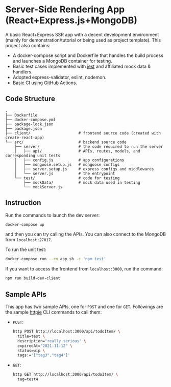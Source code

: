 # Server-Side Rendering App (React+Express.js+MongoDB)

A basic React+Express SSR app with a decent development environment (mainly for demonstration/tutorial or being used as project template). This project also contains:

- A docker-compose script and Dockerfile that handles the build process and launches a MongoDB container for testing.
- Basic test cases implemented with [jest](https://github.com/facebook/jest) and affiliated mock data & handlers.
- Adopted express-validator, eslint, nodemon.
- Basic CI using GitHub Actions.

## Code Structure

```
.
├── Dockerfile
├── docker-compose.yml
├── package-lock.json
├── package.json
├── client/                     # frontend source code (created with create-react-app)
└── src/                        # backend source code
    ├── server/                 # the code required to run the server
    │   ├── api/                # APIs, routes, models, and corresponding unit tests
    │   ├── config.js           # app configurations
    │   ├── mongoose.setup.js   # mongoose configs
    │   ├── server.setup.js     # express configs and middlewares
    │   └── server.js           # the entrypoint
    └── test/                   # code for testing
        ├── mockData/           # mock data used in testing
        └── mockServer.js
```

## Instruction

Run the commands to launch the dev server:

```bash
docker-compose up
```

and then you can try calling the APIs. You can also connect to the MongoDB from `localhost:27017`.

To run the unit test:

```bash
docker-compose run --rm app sh -c 'npm test'
```

If you want to access the frontend from `localhost:3000`, run the command:

```bash
npm run build-dev-client
```

## Sample APIs

This app has two sample APIs, one for `POST` and one for `GET`. Followings are the sample [httpie](https://github.com/httpie/httpie) CLI commands to call them:

- `POST`:
  ```bash
  http POST http://localhost:3000/api/todoItem/ \
    title=test \
    description="really serious" \
    expiredAt="2021-11-12" \
    status=wip \
    tags:='["tag3","tag4"]'
  ```
- `GET`:
  ```bash
  http GET http://localhost:3000/api/todoItem/ \
    tag=test4
  ```
